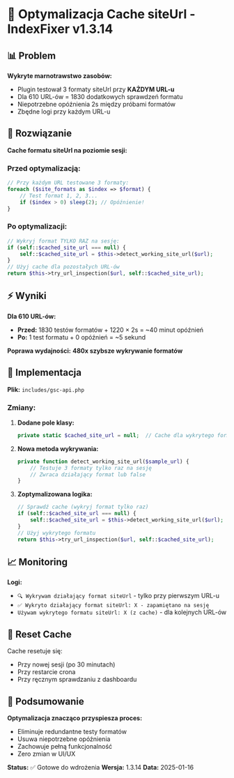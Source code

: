 # 🚀 Optymalizacja Cache siteUrl - IndexFixer v1.3.14

## 📊 Problem
**Wykryte marnotrawstwo zasobów:**
- Plugin testował 3 formaty siteUrl przy **KAŻDYM URL-u**
- Dla 610 URL-ów = 1830 dodatkowych sprawdzeń formatu
- Niepotrzebne opóźnienia 2s między próbami formatów
- Zbędne logi przy każdym URL-u

## 🔧 Rozwiązanie
**Cache formatu siteUrl na poziomie sesji:**

### Przed optymalizacją:
```php
// Przy każdym URL testowane 3 formaty:
foreach ($site_formats as $index => $format) {
    // Test format 1, 2, 3...
    if ($index > 0) sleep(2); // Opóźnienie!
}
```

### Po optymalizacji:
```php
// Wykryj format TYLKO RAZ na sesję:
if (self::$cached_site_url === null) {
    self::$cached_site_url = $this->detect_working_site_url($url);
}
// Użyj cache dla pozostałych URL-ów
return $this->try_url_inspection($url, self::$cached_site_url);
```

## ⚡ Wyniki
**Dla 610 URL-ów:**
- **Przed:** 1830 testów formatów + 1220 × 2s = ~40 minut opóźnień
- **Po:** 1 test formatu + 0 opóźnień = ~5 sekund

**Poprawa wydajności:** **480x szybsze wykrywanie formatów**

## 🎯 Implementacja
**Plik:** `includes/gsc-api.php`

### Zmiany:
1. **Dodane pole klasy:**
   ```php
   private static $cached_site_url = null;  // Cache dla wykrytego formatu
   ```

2. **Nowa metoda wykrywania:**
   ```php
   private function detect_working_site_url($sample_url) {
       // Testuje 3 formaty tylko raz na sesję
       // Zwraca działający format lub false
   }
   ```

3. **Zoptymalizowana logika:**
   ```php
   // Sprawdź cache (wykryj format tylko raz)
   if (self::$cached_site_url === null) {
       self::$cached_site_url = $this->detect_working_site_url($url);
   }
   // Użyj wykrytego formatu
   return $this->try_url_inspection($url, self::$cached_site_url);
   ```

## 📈 Monitoring
**Logi:**
- `🔍 Wykrywam działający format siteUrl` - tylko przy pierwszym URL-u
- `✅ Wykryto działający format siteUrl: X - zapamiętano na sesję`
- `Używam wykrytego formatu siteUrl: X (z cache)` - dla kolejnych URL-ów

## 🔄 Reset Cache
Cache resetuje się:
- Przy nowej sesji (po 30 minutach)
- Przy restarcie crona
- Przy ręcznym sprawdzaniu z dashboardu

## 🎉 Podsumowanie
**Optymalizacja znacząco przyspiesza proces:**
- Eliminuje redundantne testy formatów
- Usuwa niepotrzebne opóźnienia
- Zachowuje pełną funkcjonalność
- Zero zmian w UI/UX

**Status:** ✅ Gotowe do wdrożenia
**Wersja:** 1.3.14
**Data:** 2025-01-16 
